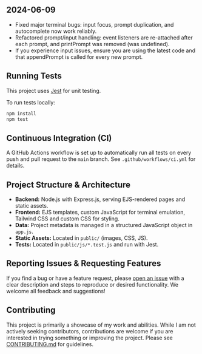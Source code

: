 ## 2024-06-09
- Fixed major terminal bugs: input focus, prompt duplication, and autocomplete now work reliably.
- Refactored prompt/input handling: event listeners are re-attached after each prompt, and printPrompt was removed (was undefined).
- If you experience input issues, ensure you are using the latest code and that appendPrompt is called for every new prompt.

## Running Tests

This project uses [Jest](https://jestjs.io/) for unit testing.

To run tests locally:

```sh
npm install
npm test
```

## Continuous Integration (CI)

A GitHub Actions workflow is set up to automatically run all tests on every push and pull request to the `main` branch. See `.github/workflows/ci.yml` for details.

## Project Structure & Architecture

- **Backend:** Node.js with Express.js, serving EJS-rendered pages and static assets.
- **Frontend:** EJS templates, custom JavaScript for terminal emulation, Tailwind CSS and custom CSS for styling.
- **Data:** Project metadata is managed in a structured JavaScript object in `app.js`.
- **Static Assets:** Located in `public/` (images, CSS, JS).
- **Tests:** Located in `public/js/*.test.js` and run with Jest.

## Reporting Issues & Requesting Features

If you find a bug or have a feature request, please [open an issue](https://github.com/your-repo/issues) with a clear description and steps to reproduce or desired functionality. We welcome all feedback and suggestions!

## Contributing

This project is primarily a showcase of my work and abilities. While I am not actively seeking contributors, contributions are welcome if you are interested in trying something or improving the project. Please see [CONTRIBUTING.md](CONTRIBUTING.md) for guidelines. 